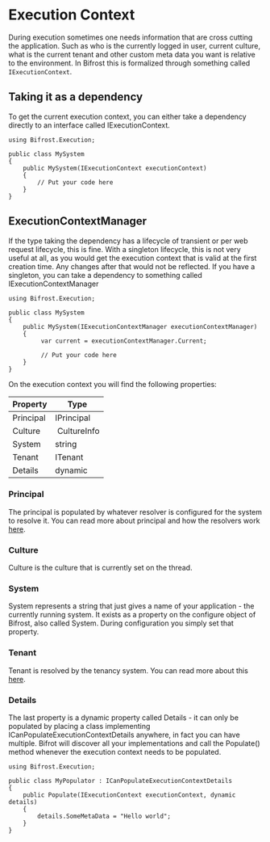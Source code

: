 # Execution Context

During execution sometimes one needs information that are cross cutting the application. 
Such as who is the currently logged in user, current culture, what is the current tenant and other custom meta
data you want is relative to the environment.
In Bifrost this is formalized through something called ``IExecutionContext``.

## Taking it as a dependency

To get the current execution context, you can either take a dependency directly to an interface
called IExecutionContext.

    using Bifrost.Execution;

    public class MySystem
    {
        public MySystem(IExecutionContext executionContext)
        {
            // Put your code here
        }
    }


## ExecutionContextManager

If the type taking the dependency has a lifecycle of transient or per web request lifecycle, this is fine.
With a singleton lifecycle, this is not very useful at all, as you would get the execution context
that is valid at the first creation time. Any changes after that would not be reflected.
If you have a singleton, you can take a dependency to something called IExecutionContextManager

    using Bifrost.Execution;

    public class MySystem
    {
        public MySystem(IExecutionContextManager executionContextManager)
        {
             var current = executionContextManager.Current;

             // Put your code here
        }
    }

On the execution context you will find the following properties:

| Property  | Type        |
| --------- | ----------- |
| Principal | IPrincipal  |
| Culture   | CultureInfo |
| System    | string      |
| Tenant    | ITenant     |
| Details   | dynamic     |


### Principal

The principal is populated by whatever resolver is configured for the system to resolve it.
You can read more about principal and how the resolvers work [here](principals.md).

### Culture

Culture is the culture that is currently set on the thread.

### System

System represents a string that just gives a name of your application - the currently running system.
It exists as a property on the configure object of Bifrost, also called System. During configuration
you simply set that property.

### Tenant

Tenant is resolved by the tenancy system. You can read more about this [here](tenants.md).

### Details

The last property is a dynamic property called Details - it can only be populated by placing a class
implementing ICanPopulateExecutionContextDetails anywhere, in fact you can have multiple. 
Bifrot will discover all your implementations and call the Populate() method whenever the 
execution context needs to be populated.

    using Bifrost.Execution;

    public class MyPopulator : ICanPopulateExecutionContextDetails
    {
        public Populate(IExecutionContext executionContext, dynamic details)
        {
            details.SomeMetaData = "Hello world";
        }
    }